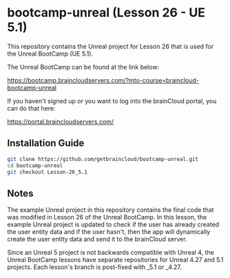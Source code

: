 # bootcamp-unreal (Lesson 26 - UE 5.1)

This repository contains the Unreal project for Lesson 26 that is used for the Unreal BootCamp (UE 5.1).

The Unreal BootCamp can be found at the link below:

https://bootcamp.braincloudservers.com/?mto-course=braincloud-bootcamp-unreal


If you haven't signed up or you want to log into the brainCloud portal, you can do that here:

https://portal.braincloudservers.com/


## Installation Guide

```bash
git clone https://github.com/getbraincloud/bootcamp-unreal.git
cd bootcamp-unreal
git checkout Lesson-26_5.1
```

## Notes

The example Unreal project in this repository contains the final code that was modified in Lesson 26 of the Unreal BootCamp. In this lesson, the example Unreal project is updated to check if the user has already created the user entity data and if the user hasn't, then the app will dynamically create the user entity data and send it to the brainCloud server.

Since an Unreal 5 project is not backwards compatible with Unreal 4, the Unreal BootCamp lessons have separate repositories for Unreal 4.27 and 5.1 projects. Each lesson's branch is post-fixed with _5.1 or _4.27.
